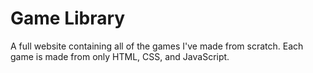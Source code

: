 # Game Library

A full website containing all of the games I've made from scratch.
Each game is made from only HTML, CSS, and JavaScript.
